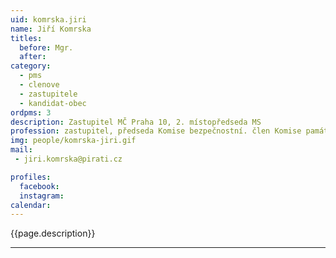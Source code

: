 ```yaml
---
uid: komrska.jiri
name: Jiří Komrska
titles:
  before: Mgr.
  after:
category:
  - pms
  - clenove
  - zastupitele    
  - kandidat-obec 
ordpms: 3
description: Zastupitel MČ Praha 10, 2. místopředseda MS
profession: zastupitel, předseda Komise bezpečnostní. člen Komise památkové a Komise informační, pro otevřenou radnici, IT a Smart Cities (KIT-SC)
img: people/komrska-jiri.gif
mail:
 - jiri.komrska@pirati.cz

profiles:
  facebook: 
  instagram: 
calendar: 
---
```


{{page.description}}



---
